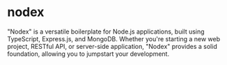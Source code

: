 # nodex
"Nodex" is a versatile boilerplate for Node.js applications, built using TypeScript, Express.js, and MongoDB. Whether you're starting a new web project, RESTful API, or server-side application, "Nodex" provides a solid foundation, allowing you to jumpstart your development.

